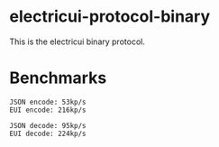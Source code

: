 # electricui-protocol-binary

This is the electricui binary protocol.

# Benchmarks

```
JSON encode: 53kp/s
EUI encode: 216kp/s
```

```
JSON decode: 95kp/s
EUI decode: 224kp/s
```
